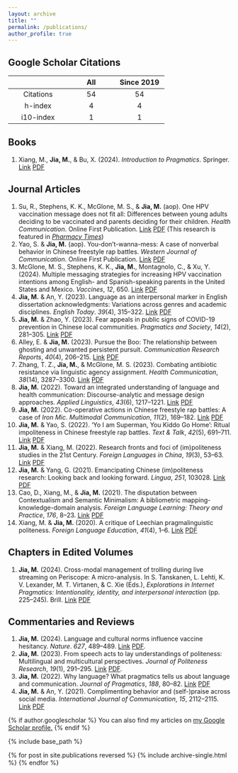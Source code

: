 ```yaml
---
layout: archive
title: ""
permalink: /publications/
author_profile: true
---
```


<style>
table {
    width: 70%; /* Set table width to 50% of the screen */
    border-collapse: collapse;
    margin: 0; /* Align to the left */
}
table th:first-of-type {
    width: 17%;
}
table th:nth-of-type(2) {
    width: 16%;
}
table th:nth-of-type(3) {
    width: 17%;
}
table th:nth-of-type(4) {
    width: 17%;
}
table th:nth-of-type(5) {
    width: 16%;
}
table th:nth-of-type(6) {
    width: 17%;
}
th, td {
    font-size: $type-size-6; /* Set font size for table text */
        }
</style>

Google Scholar Citations
-----

|               |     All       |   Since 2019  |
|:-------------:|:-------------:|:-------------:|   
|    Citations  |      54       |       54      |
|     h-index   |       4       |        4      |
|    i10-index  |       1       |        1      |

Books
-----

1. Xiang, M., **Jia, M.**, & Bu, X. (2024). *Introduction to Pragmatics*. Springer. [Link](https://link.springer.com/book/9789819964635) [PDF](https://jamesmianjia.github.io/files/Xiang_Jia_Bu_2024_Springer.pdf) 

Journal Articles
-----

1. Su, R., Stephens, K. K., McGlone, M. S., & **Jia, M.** (aop). One HPV vaccination message does not fit all: Differences between young adults deciding to be vaccinated and parents deciding for their children. *Health Communication*. Online First Publication. [Link](http://dx.doi.org/10.1080/10410236.2024.2417115) [PDF](https://jamesmianjia.github.io/files/Su_Stephens_McGlone_Jia_2024_HC.pdf) (This research is featured in [*Pharmacy Times*](https://www.pharmacytimes.com/view/varying-messaging-strategies-increases-likelihood-of-vaccination-against-hpv))
2. Yao, S. & **Jia, M.** (aop). You-don’t-wanna-mess: A case of nonverbal behavior in Chinese freestyle rap battles. *Western Journal of Communication*. Online First Publication. [Link](https://doi.org/10.1080/10570314.2023.2257638) [PDF](https://jamesmianjia.github.io/files/Yao_Jia_2023_WJoC.pdf)
3. McGlone, M. S., Stephens, K. K., **Jia, M.**, Montagnolo, C., & Xu, Y. (2024). Multiple messaging strategies for increasing HPV vaccination intentions among English- and Spanish-speaking parents in the United States and Mexico. *Vaccines*, *12*, 650. [Link](https://doi.org/10.3390/vaccines12060650) [PDF](https://jamesmianjia.github.io/files/McGlone_Stephens_Jia_Vaccines_2024.pdf)
4. **Jia, M.** & An, Y. (2023). Language as an interpersonal marker in English dissertation acknowledgments: Variations across genres and academic disciplines. *English Today*. *39*(4), 315–322. [Link](https://doi.org/10.1017/S026607842200027X) [PDF](https://jamesmianjia.github.io/files/Jia_An_ET.pdf)
5. **Jia, M.** & Zhao, Y. (2023). Fear appeals in public signs of COVID-19 prevention in Chinese local communities. *Pragmatics and Society*, *14*(2), 281–305. [Link](https://doi.org/10.1075/ps.22009.jia) [PDF](https://jamesmianjia.github.io/files/Jia_Zhao_2023_PS.pdf)
6. Alley, E. & **Jia, M.** (2023). Pursue the Boo: The relationship between ghosting and unwanted persistent pursuit. *Communication Research Reports*, *40*(4), 206–215. [Link](https://www.tandfonline.com/doi/full/10.1080/08824096.2023.2235273) [PDF](https://jamesmianjia.github.io/files/Alley_Jia_2023_CRR.pdf)
7. Zhang, T. Z., **Jia, M.**, & McGlone, M. S. (2023). Combating antibiotic resistance via linguistic agency assignment. *Health Communication*, *38*(14), 3287–3300. [Link](https://doi.org/10.1080/10410236.2022.2147125) [PDF](https://jamesmianjia.github.io/files/Zhang_Jia_McGlone_HC.pdf)
8. **Jia, M.** (2022). Toward an integrated understanding of language and health communication: Discourse-analytic and message design approaches. *Applied Linguistics*, *43*(6), 1217–1221. [Link](https://doi.org/10.1093/applin/amac063) [PDF](https://jamesmianjia.github.io/files/Jia_2022_AL.pdf)
9. **Jia, M.** (2022). Co-operative actions in Chinese freestyle rap battles: A case of *Iron Mic*. *Multimodal Communication*, *11*(2), 169–182. [Link](https://doi.org/10.1515/mc-2022-0002) [PDF](https://jamesmianjia.github.io/files/Jia_2022_MC.pdf)
10. **Jia, M.** & Yao, S. (2022). ‘Yo I am Superman, You Kiddo Go Home’: Ritual impoliteness in Chinese freestyle rap battles. *Text & Talk*, *42*(5), 691–711. [Link](https://doi.org/10.1515/text-2020-0097) [PDF](https://jamesmianjia.github.io/files/Jia_Yao_2022_TT.pdf)
11. **Jia, M.** & Xiang, M. (2022). Research fronts and foci of (im)politeness studies in the 21st Century. *Foreign Languages in China*, *19*(3), 53–63. [Link](https://doi.org/10.13564/j.cnki.issn.1672-9382.2022.03.004) [PDF](https://jamesmianjia.github.io/files/Jia_Xiang_2022_FLC.pdf)
12. **Jia, M.** & Yang, G. (2021). Emancipating Chinese (im)politeness research: Looking back and looking forward. *Lingua*, *251*, 103028. [Link](https://doi.org/10.1016/j.lingua.2020.103028) [PDF](https://jamesmianjia.github.io/files/Jia_Yang_2021_Lingua.pdf)
13. Cao, D., Xiang, M., & **Jia, M.** (2021). The disputation between Contextualism and Semantic Minimalism: A bibliometric mapping-knowledge-domain analysis. *Foreign Language Learning: Theory and Practice*, *176*, 8–23. [Link](http://www.teachlanguage.ecnu.edu.cn/CN/Y2021/V176/I4/8) [PDF](https://jamesmianjia.github.io/files/Cao_Xiang_Jia_2021_FLLTP.pdf)
14. Xiang, M. & **Jia, M.** (2020). A critique of Leechian pragmalinguistic politeness. *Foreign Language Education*, *41*(4), 1–6. [Link](https://doi.org/10.16362/j.cnki.cn61-1023/h.2020.04.001) [PDF](https://jamesmianjia.github.io/files/Xiang_Jia_2020_FLE.pdf)

Chapters in Edited Volumes
-----

1. **Jia, M.** (2024). Cross-modal management of trolling during live streaming on Periscope: A micro-analysis. In S. Tanskanen, L. Lehti, K. V. Lexander, M. T. Virtanen, & C. Xie (Eds.), *Explorations in Internet Pragmatics: Intentionality, identity, and interpersonal interaction* (pp. 225–245). Brill. [Link](https://doi.org/10.1163/9789004694453_011) [PDF](https://jamesmianjia.github.io/files/Jia_2024_EIP.pdf)

Commentaries and Reviews
-----

1. **Jia, M.** (2024). Language and cultural norms influence vaccine hesitancy. *Nature*. *627*, 489–489. [Link](https://doi.org/10.1038/d41586-024-00826-x) [PDF](https://jamesmianjia.github.io/files/Jia_2024_Nature.pdf).
2. **Jia, M.** (2023). From speech acts to lay understandings of politeness: Multilingual and multicultural perspectives. *Journal of Politeness Research*, *19*(1), 291–295. [Link](https://doi.org/10.1515/pr-2021-0027) [PDF](https://jamesmianjia.github.io/files/Jia_2023_JPR.pdf).
3. **Jia, M.** (2022). Why language? What pragmatics tells us about language and communication. *Journal of Pragmatics*, *188*, 80–82. [Link](https://doi.org/10.1016/j.pragma.2021.12.005) [PDF](https://jamesmianjia.github.io/files/Jia_2022_JoP.pdf)
4. **Jia, M.** & An, Y. (2021). Complimenting behavior and (self-)praise across social media. *International Journal of Communication*, *15*, 2112–2115. [Link](https://ijoc.org/index.php/ijoc/article/view/17620/3433) [PDF](https://jamesmianjia.github.io/files/Jia_An_2021_IJoC.pdf)


{% if author.googlescholar %}
  You can also find my articles on <u><a href="{{author.googlescholar}}">my Google Scholar profile</a>.</u>
{% endif %}

{% include base_path %}

{% for post in site.publications reversed %}
  {% include archive-single.html %}
{% endfor %}
